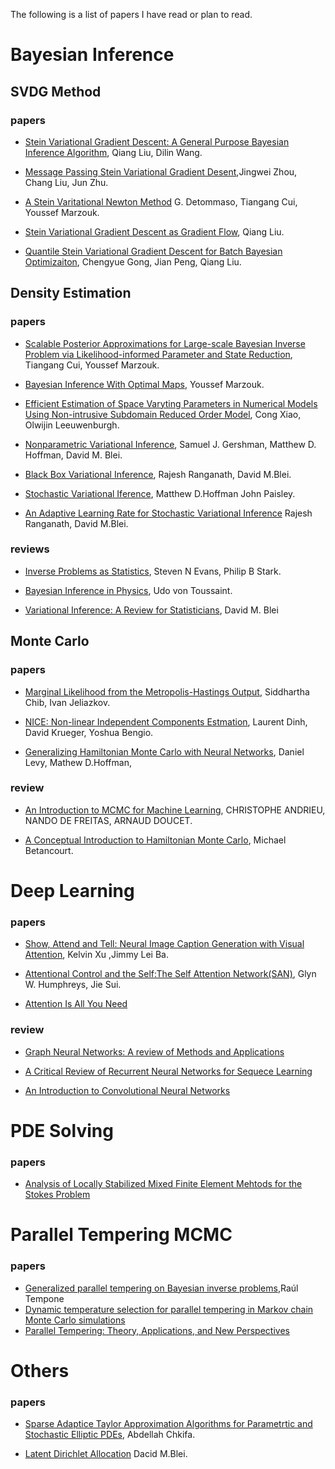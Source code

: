 

The following is a list of papers I have read or plan to read.




# Bayesian Inference
## SVDG Method
### papers
* [Stein Variational Gradient Descent: A General Purpose Bayesian Inference Algorithm](https://arxiv.org/pdf/1608.04471.pdf), Qiang Liu, Dilin Wang.

* [Message Passing Stein Variational Gradient Desent](https://arxiv.org/pdf/1711.04425.pdf),Jingwei Zhou, Chang Liu, Jun Zhu.

* [A Stein Varitational Newton Method](https://arxiv.org/pdf/1806.03085.pdf) G. Detommaso, Tiangang Cui, Youssef Marzouk.

* [Stein Variational Gradient Descent as Gradient Flow](https://arxiv.org/pdf/1704.07520.pdf), Qiang Liu.

* [Quantile Stein Variational Gradient Descent for Batch Bayesian Optimizaiton](http://proceedings.mlr.press/v97/gong19b/gong19b.pdf), Chengyue Gong, Jian Peng, Qiang Liu.



## Density Estimation
### papers
* [Scalable Posterior Approximations for Large-scale Bayesian Inverse Problem via Likelihood-informed Parameter and State Reduction](https://pdf.sciencedirectassets.com/272570/1-s2.0-S0021999116X00083/1-s2.0-S0021999116300183/main.pdf?X-Amz-Security-Token=IQoJb3JpZ2luX2VjEKb%2F%2F%2F%2F%2F%2F%2F%2F%2F%2FwEaCXVzLWVhc3QtMSJHMEUCIHYYS1BevPPzvrhaIuAng%2B3Oii3RkBSDXj6jLCBWuEQtAiEA7iew4ysAF3xE%2FlwYA4gIw00RWE%2BX1jrRchVc%2Fw0aKkAqtAMILxADGgwwNTkwMDM1NDY4NjUiDHbtUCvuswkTJ%2BHi3yqRA7Mc6Y1TJhP06Cmw05z8EkXXAAyQOY5%2FnCT03pFT5DD3nzsvI1Gl3XySXxdpyW2SkTT8uvEpG2ha2stZrMCXRybI90RbQQaAxAC09cF2QFcDkTpdAI8MtdD%2BOSVHLp6EmAmcFlVp8Gi%2FGrjWRnQAaTelfcPehYPl1YEoK5sa34DDX9GnH3cjSVn8YF70s6Ky%2BUgTwgHL5whGty8LnEBgNArCjahXEBYPW2H1FMpDNsKwnXKM1%2B8oybS5jJjnq4Zf7lnH1JLsVZUt0gUOhQGa%2FHV%2FMvCM4obMIMQ8PmprlgHJjc8hkSQOn5guVAz6ZLWTuZNtIIj6sYPC%2BRnTWIsqXbw714DRz%2BXkPWU77Zs17B%2F7jSVijzLp7X3doSMq19WEx1s5MaW8o7jknF42nfwgp5lyUZimC4OWS3zgCV%2BgLLnkwloNMARWqQn56mLIMBLLFx0r5VvxSVQcZoxy%2BKlv5IglQoCUR0HWmyeBGA9pe1S8nhii4OYCGABLrB%2FltAcr4Siusu15bKMyYtIhZe0waYysMLnfz4QGOusBkqjuCVgKf8z1IeDNZaKZFNf5gIqgleC5grWPmXYFdk9s%2Be19WHaGZ7BnJ57Dt0Rl3h6%2BoD0D752HeJjc5iXI1aVUf0WrH4ATx8g%2BEZ2wZq%2BUGpaQFvkbnCizxOpj%2BzQIR8c%2BmnVydPUSvtGKtd7t1k22%2BuB4G%2BEsT1L%2Fcws6bi8rzlPqQ2cNderHSdvG0Q7YXxcS3Q%2Bqtr0%2B6MkXniRnMPkbjXGJWtbxwqk17WLM34nYG2xI1PslRnq%2BeN4MfTK4TstlkC6Gjs3Z0olk2TNWITVb4EAKwYCzZpYENwizaifF%2BXcwDszrJ0stUQ%3D%3D&X-Amz-Algorithm=AWS4-HMAC-SHA256&X-Amz-Date=20210506T144545Z&X-Amz-SignedHeaders=host&X-Amz-Expires=300&X-Amz-Credential=ASIAQ3PHCVTYTSY5C2EA%2F20210506%2Fus-east-1%2Fs3%2Faws4_request&X-Amz-Signature=d6e084ea391bb102c1f3285c28df4dc43d53b25bf19c008778a53753bbfdc2c7&hash=d50357fdbce8a1cff88584f00783cfaa9014b6077106b1b81f77d4ad6f9b7d27&host=68042c943591013ac2b2430a89b270f6af2c76d8dfd086a07176afe7c76c2c61&pii=S0021999116300183&tid=spdf-39897d4a-dfd5-4456-9970-78ce3f143907&sid=0e70822f863cd5416d4a2161b10be41c075egxrqa&type=client), Tiangang Cui, Youssef Marzouk.
* [Bayesian Inference With Optimal Maps](https://pdf.sciencedirectassets.com/272570/1-s2.0-S0021999112X00196/1-s2.0-S0021999112003956/main.pdf?X-Amz-Security-Token=IQoJb3JpZ2luX2VjEKf%2F%2F%2F%2F%2F%2F%2F%2F%2F%2FwEaCXVzLWVhc3QtMSJHMEUCID%2BQn9QG7rRqaPrXJ9a6XsaeXzyid%2BeevCK8G1dH%2FTWnAiEA8VmAxHD5VhV8ICN5xXfbhSvCW%2FuXFKRdWfbXOC7ScdkqtAMILxADGgwwNTkwMDM1NDY4NjUiDP%2B83QCEbvTKt147nCqRAzjVum%2Bf6kBL%2Fmnv%2FTUhQBXwWqd6%2FnMEnj04KqsrfvAn9USEpeA4YerWlyxxOMbRRkU0XeJQWG64u7Kgob530cKEIz50uFLNEgELEPOCmozKLdICgK7DxpTp4Rs1OO0C6mQMG8PWn9jKWCXuVabvufNDH5ZU3d%2FOCag4W7o%2FnT%2F3ZyQdPYxdk1SvkXtdAij9k7pd9bvcXK3gvPSp59AwiOQOn9VWfEago%2BatosB4Tby84uyQCX3eSL0UQE%2F2ebLVfL1D22gTFxYjw4wCAT5NlR7Rfxbg99Z1y8Y7QYWqUI4KhyTcaqYNOUnBYgqYMznGIa990WhzDziT6SHLgXk95bYIBddrANIiggaNTqh0fm4azq7Dh1Hu66xOSCkckvXUOcp2MwXaXw01eHKTNzn7ESa3xBXZRTz7z3sVWC3U9FKYH8PTze3chGX7e8Il3bXLfm7gVcnuD0jId1aVg3hED3M1W0MgOMN0x%2F%2BHVdVahUTiOyVUDp4Yqbll4KsKrdnjwWKtzihnwPbMeeai3QcthnlvMKj1z4QGOusBn5ede%2BmoT8zTvH7uImZtFIlDpgo8o3pZFkThNQ7fby1dylxEfQUi2w%2FkS%2F6AlbOQ0wjohiiPfQ1arqB%2BPuyLWprXLKAC6fo2zORHtPBNBb9ZiVTu3MRexT%2FlZZcVODwIkDSJSFkAs1FkhqqTWJlHePH1KT8OEHfl9E7vPHE3ofoP7qOGNqKGdSYhjdgnAu8FUeNqwo2pzt9pDeQ7GYqm5Ww2uonKj0%2BjFwXIF5DPmR89arDbN%2FRptBIFF8ZLVCsQx9gHOZloqX%2B20WCg23Tyd6VxS6ThS1XL%2F18aWtlQZqA7wd0wnFwnc1ahpA%3D%3D&X-Amz-Algorithm=AWS4-HMAC-SHA256&X-Amz-Date=20210506T145745Z&X-Amz-SignedHeaders=host&X-Amz-Expires=300&X-Amz-Credential=ASIAQ3PHCVTYQMZRDQHK%2F20210506%2Fus-east-1%2Fs3%2Faws4_request&X-Amz-Signature=c2fd7447b3dedcff5ba4cb9c20719fa7cefed93ea8109dc124fdf9c687761e19&hash=3364065a8684a7f7014920cef3ac6900e4501dffae759c51aa8a58f4f1c2158f&host=68042c943591013ac2b2430a89b270f6af2c76d8dfd086a07176afe7c76c2c61&pii=S0021999112003956&tid=spdf-c629c0ed-833e-4f86-9821-2c6bc2b2c148&sid=0e70822f863cd5416d4a2161b10be41c075egxrqa&type=client), Youssef Marzouk.

* [Efficient Estimation of Space Varyting Parameters in Numerical Models Using Non-intrusive Subdomain Reduced Order Model](https://pdf.sciencedirectassets.com/272570/1-s2.0-S0021999120X00192/1-s2.0-S0021999120306410/main.pdf?X-Amz-Security-Token=IQoJb3JpZ2luX2VjEKb%2F%2F%2F%2F%2F%2F%2F%2F%2F%2FwEaCXVzLWVhc3QtMSJIMEYCIQCUPf9ec1fm434ZZc2nDBKs4K7Fm4i2utNsyQ%2Fchp%2FMKgIhAL0JxxJShIdo5jMf4U6IJdQYN2RC2XD3AiGZftbaVeR9KrQDCC8QAxoMMDU5MDAzNTQ2ODY1Igwqrv3hqiH3nRdQpYMqkQOYrdzz1%2F8c%2BXWqVhAmiX6F9qYwvQXvQPpevA%2BTXk5iVWD%2BV5QhPmEcnSYpJzUZeejeS25I9BbIoHpGj1d3%2FD6Oo7WC89GANWQJVBSEniSKRixuL0XJ2Lmu9RjLHOBVvKkIQawtX0MmQahuM8BAJzol9rxM%2Fm%2BQ%2BSNpJqWSxT%2FhUnxvkPVEXS8hTexqCCsH8CndHRAfPiXIYqUK3o293rWBUI5f2fDRVXXvUNlzT6U8dB8aBJA4czrOEcaUEgu%2B8xEtq86IVeWBVl6RUAfgEmxGzjL0pBtRSO3d5WDWA9R1w7RgkeQAw89VuzQnZsEm%2FDr4zwS5Exwx%2BPBvSlPHPvEXEjSP%2BJEq9qTIqbnennI6BOs5b28ShhLv3qPO%2BAMLbvSNjnDeOaoZapNdA%2F1z4ba4CTkRE3BRphUC5jcJXlsHt5L1ICWqjn8qKKveZ3YY2AmZXUEXJNmUM0lDTjVYtYwEiRLOD9%2Fc0DNFU67j1I0WDHXnsKr8sfvgDQwD5k0mYLZzq7a1k9KA2wy1TGvi78y9dTCS4s%2BEBjrqAcCOI2UsWHxtPDv0SKNxZdkGX3cjSrSU5Wdw1cCl4RrTw8DQJDflC7LUHn0RR8A54eVyWkD0cYXUi%2BPU%2BBI%2BUATDhmpNNjT0La30iDUaEhzJNlER0okscpCDdGGhD9zt1eWoq657w%2B9XS%2BzeJIgeYb%2FNLzooDTmKaBO6AF5EbGKReQQbkcZGm8D%2Bp9w6MtKqE%2BSmIKAXrmaNg%2Fivw3lz1gByfYLGNlNY3ZjK7cjZYfbhl8fb1ZXaVYyi0poTdJDI2haI3dHr4UVXoFRfxGf%2BFJrCXCwB%2FAgF%2Fpq%2Fj57A50Wvthi%2FZc16UCdvZw%3D%3D&X-Amz-Algorithm=AWS4-HMAC-SHA256&X-Amz-Date=20210506T150124Z&X-Amz-SignedHeaders=host&X-Amz-Expires=300&X-Amz-Credential=ASIAQ3PHCVTYZLE2L4TQ%2F20210506%2Fus-east-1%2Fs3%2Faws4_request&X-Amz-Signature=6e61a7c697cc3485c8593fe30c7bbfb49a2511c5526b2f2dc8530b00a2c44d23&hash=71fddb523972528989e9132e5d30b6c4ad4c9a27d537eb6ccebcd377ea5fa65a&host=68042c943591013ac2b2430a89b270f6af2c76d8dfd086a07176afe7c76c2c61&pii=S0021999120306410&tid=spdf-0a7a0136-c584-4933-9fde-db9d2f9ed437&sid=0e70822f863cd5416d4a2161b10be41c075egxrqa&type=client), Cong Xiao, Olwijin Leeuwenburgh.

* [Nonparametric Variational Inference](https://arxiv.org/ftp/arxiv/papers/1206/1206.4665.pdf), Samuel J. Gershman, Matthew D. Hoffman, David M. Blei.

* [Black Box Variational Inference](http://proceedings.mlr.press/v33/ranganath14.pdf), Rajesh Ranganath, David M.Blei.

* [Stochastic Variational Iference](https://www.jmlr.org/papers/volume14/hoffman13a/hoffman13a.pdf), Matthew D.Hoffman John Paisley.

* [An Adaptive Learning Rate for Stochastic Variational Inference](http://proceedings.mlr.press/v28/ranganath13.pdf) Rajesh Ranganath, David M.Blei.

### reviews
* [Inverse Problems as Statistics](https://iopscience.iop.org/article/10.1088/0266-5611/18/4/201/pdf), Steven N Evans, Philip B Stark.

* [Bayesian Inference in Physics](https://journals.aps.org/rmp/pdf/10.1103/RevModPhys.83.943), Udo von Toussaint.

* [Variational Inference: A Review for Statisticians](https://arxiv.org/pdf/1601.00670.pdf), David M. Blei






## Monte Carlo
### papers
* [Marginal Likelihood from the Metropolis-Hastings Output](http://citeseerx.ist.psu.edu/viewdoc/download;jsessionid=0E024EB4DBEFEF2F3A1C7311539666A6?doi=10.1.1.722.3656&rep=rep1&type=pdf), Siddhartha Chib, Ivan Jeliazkov.

* [NICE: Non-linear Independent Components Estmation](https://arxiv.org/pdf/1410.8516v6.pdf), Laurent Dinh, David Krueger, Yoshua Bengio.

* [Generalizing Hamiltonian Monte Carlo with Neural Networks](https://arxiv.org/pdf/1711.09268.pdf), Daniel Levy, Mathew D.Hoffman,


### review
* [An Introduction to MCMC for Machine Learning](https://www.cs.ubc.ca/~arnaud/andrieu_defreitas_doucet_jordan_intromontecarlomachinelearning.pdf), CHRISTOPHE ANDRIEU, NANDO DE FREITAS, ARNAUD DOUCET.

* [A Conceptual Introduction to Hamiltonian Monte Carlo](https://arxiv.org/pdf/1701.02434.pdf), Michael Betancourt.




# Deep Learning
### papers
* [Show, Attend and Tell: Neural Image Caption Generation with Visual Attention](https://arxiv.org/pdf/1502.03044.pdf), Kelvin Xu ,Jimmy Lei Ba.


* [Attentional Control and the Self:The Self Attention Network(SAN)](https://sci-hub.do/https://pubmed.ncbi.nlm.nih.gov/25945926/), Glyn W. Humphreys, Jie Sui.

* [Attention Is All You Need](https://arxiv.org/pdf/1706.03762.pdf)


### review
* [Graph Neural Networks: A review of Methods and Applications](https://arxiv.org/ftp/arxiv/papers/1812/1812.08434.pdf)

* [A Critical Review of Recurrent Neural Networks for Sequece Learning](https://arxiv.org/pdf/1506.00019.pdf)

* [An Introduction to Convolutional Neural Networks](https://arxiv.org/pdf/1511.08458.pdf)





#  PDE Solving
###  papers
* [Analysis of Locally Stabilized Mixed Finite Element Mehtods for the Stokes Problem](https://www.ams.org/journals/mcom/1992-58-197/S0025-5718-1992-1106973-X/S0025-5718-1992-1106973-X.pdf)


# Parallel Tempering MCMC
### papers
* [Generalized parallel tempering on Bayesian inverse problems](https://link.springer.com/content/pdf/10.1007/s11222-021-10042-6.pdf),Raúl Tempone
* [Dynamic temperature selection for parallel tempering in Markov chain Monte Carlo simulations](https://watermark.silverchair.com/stv2422.pdf?token=AQECAHi208BE49Ooan9kkhW_Ercy7Dm3ZL_9Cf3qfKAc485ysgAAAskwggLFBgkqhkiG9w0BBwagggK2MIICsgIBADCCAqsGCSqGSIb3DQEHATAeBglghkgBZQMEAS4wEQQMa4Kb53KERnnACcllAgEQgIICfPLl_3cc3WblJArgNtPWZeCLCqzI7m6F_SnEDp9aj8aA1bi3wMPQ6cPaZExf9bavq3MZhHBNzWxuctAWcfdBiMwkGOYYi8c00lRMzxbBloTLZHEl0YtOXYgH6hglW1cZYXNwCXvEAv8oQGKTOFkbWBQ1nsiKpQJZTFoPr5H0jB26d09EnY9EFPPzdMpirUFocGJ0M9LxV5il9mR2jpc6XNiyO7ZZ1CTaDU-GNkCjM_rFJib6tERig_UCukhMxb4c0nynVGG1RKtG8bSir-7d8_ZEDe8rhD2X2L5X2t9UkezUu-G18m-pEsjLzGk8y9aPoYE3OSLW0WMKYurG-NNhz0LeoNqcC7k2qGjZGZIGHe7KtxwlejmLB8sTsFFVFwJ0RoBlbJGnvq3a0P0E5JIvs-lMXseeGF4mMlWxMyTEnRk8UnZgoFVlstmCnwQnaek3cDSBuE7zgxxeZZE0y4e0VEwlbLxgtLBr4BfOgkXucBDVnGpUPo5OmIkDDIM12raCiTGJg2DvZzNP8IgC8AJ7_oXIsW6MJevbtvfOX4vdr4MzDRvkaD_xYPespnL2yHnle1d6peIVU-Iq1HLZghYT0u4pTiIAZQCmdalgT8BpTJeEmZl8m7qlH-gDRzCo_Tj50-C3o9mchpwUIQ2N1NNhXUvapmJQBH2EAAQ0II7FGeoGAnk4kn-BS1lfLydnS1thp7SKl2FVdpWWnlcz3edxzc40_PyjYX3fYEJVwZas0poy73CXiPBp4opZ3yIsmQd_D_ZK4ka57LQY81s7fgYjf0lWJzweOg8UFibgggZZrx_79IA4U4fPVj5qd-F-aLInFkdal31pLeHmG7f1Xg)
* [Parallel Tempering: Theory, Applications, and New Perspectives](https://arxiv.org/pdf/physics/0508111.pdf)
# Others

### papers
* [Sparse Adaptice Taylor Approximation Algorithms for Parametrtic and Stochastic Elliptic PDEs](https://www.esaim-m2an.org/articles/m2an/pdf/2013/01/m2an120027.pdf), Abdellah Chkifa.

* [Latent Dirichlet Allocation](https://www.jmlr.org/papers/volume3/blei03a/blei03a.pdf) Dacid M.Blei.






